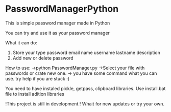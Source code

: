 # PasswordManagerPython

This is simple password manager made in Python

You can try and use it as your password manager

What it can do:
1. Store your type password email name username lastname description 
2. Add new or delete password

How to use:
->python PasswordManager.py 
->Select your file with passwords or crate new one.
-> you have some command what you can use.
try help if you are stuck :)


You need to have instaled pickle, getpass, clipboard libraries.
Use install.bat file to install adition libraries

!This project is still in development.!
Whait for new updates or try your own.

